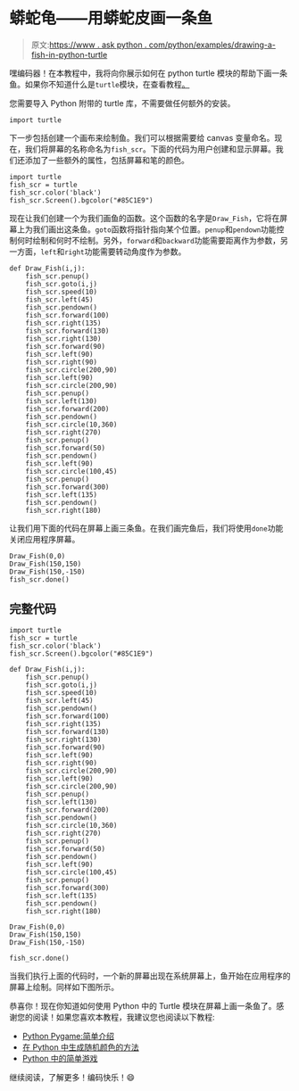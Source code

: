 # 蟒蛇龟——用蟒蛇皮画一条鱼

> 原文:[https://www . ask python . com/python/examples/drawing-a-fish-in-python-turtle](https://www.askpython.com/python/examples/drawing-a-fish-in-python-turtle)

嘿编码器！在本教程中，我将向你展示如何在 python turtle 模块的帮助下画一条鱼。如果你不知道什么是`turtle`模块，在查看教程[。](https://www.askpython.com/python-modules/python-turtle)

您需要导入 Python 附带的 turtle 库，不需要做任何额外的安装。

```
import turtle

```

下一步包括创建一个画布来绘制鱼。我们可以根据需要给 canvas 变量命名。现在，我们将屏幕的名称命名为`fish_scr`。下面的代码为用户创建和显示屏幕。我们还添加了一些额外的属性，包括屏幕和笔的颜色。

```
import turtle
fish_scr = turtle
fish_scr.color('black')
fish_scr.Screen().bgcolor("#85C1E9")

```

现在让我们创建一个为我们画鱼的函数。这个函数的名字是`Draw_Fish`，它将在屏幕上为我们画出这条鱼。`goto`函数将指针指向某个位置。`penup`和`pendown`功能控制何时绘制和何时不绘制。另外，`forward`和`backward`功能需要距离作为参数，另一方面，`left`和`right`功能需要转动角度作为参数。

```
def Draw_Fish(i,j):
    fish_scr.penup()
    fish_scr.goto(i,j)
    fish_scr.speed(10)
    fish_scr.left(45)
    fish_scr.pendown()
    fish_scr.forward(100)
    fish_scr.right(135)
    fish_scr.forward(130)
    fish_scr.right(130)
    fish_scr.forward(90)
    fish_scr.left(90)
    fish_scr.right(90)
    fish_scr.circle(200,90)
    fish_scr.left(90)
    fish_scr.circle(200,90)
    fish_scr.penup()
    fish_scr.left(130)
    fish_scr.forward(200)
    fish_scr.pendown()
    fish_scr.circle(10,360)
    fish_scr.right(270)
    fish_scr.penup()
    fish_scr.forward(50)
    fish_scr.pendown()
    fish_scr.left(90)
    fish_scr.circle(100,45)
    fish_scr.penup()
    fish_scr.forward(300)
    fish_scr.left(135)
    fish_scr.pendown()
    fish_scr.right(180)

```

让我们用下面的代码在屏幕上画三条鱼。在我们画完鱼后，我们将使用`done`功能关闭应用程序屏幕。

```
Draw_Fish(0,0)
Draw_Fish(150,150)
Draw_Fish(150,-150)
fish_scr.done()

```

## 完整代码

```
import turtle
fish_scr = turtle
fish_scr.color('black')
fish_scr.Screen().bgcolor("#85C1E9")

def Draw_Fish(i,j):
    fish_scr.penup()
    fish_scr.goto(i,j)
    fish_scr.speed(10)
    fish_scr.left(45)
    fish_scr.pendown()
    fish_scr.forward(100)
    fish_scr.right(135)
    fish_scr.forward(130)
    fish_scr.right(130)
    fish_scr.forward(90)
    fish_scr.left(90)
    fish_scr.right(90)
    fish_scr.circle(200,90)
    fish_scr.left(90)
    fish_scr.circle(200,90)
    fish_scr.penup()
    fish_scr.left(130)
    fish_scr.forward(200)
    fish_scr.pendown()
    fish_scr.circle(10,360)
    fish_scr.right(270)
    fish_scr.penup()
    fish_scr.forward(50)
    fish_scr.pendown()
    fish_scr.left(90)
    fish_scr.circle(100,45)
    fish_scr.penup()
    fish_scr.forward(300)
    fish_scr.left(135)
    fish_scr.pendown()
    fish_scr.right(180)

Draw_Fish(0,0)
Draw_Fish(150,150)
Draw_Fish(150,-150)

fish_scr.done()

```

当我们执行上面的代码时，一个新的屏幕出现在系统屏幕上，鱼开始在应用程序的屏幕上绘制。同样如下图所示。

恭喜你！现在你知道如何使用 Python 中的 Turtle 模块在屏幕上画一条鱼了。感谢您的阅读！如果您喜欢本教程，我建议您也阅读以下教程:

*   [Python Pygame:简单介绍](https://www.askpython.com/python-modules/python-pygame)
*   [在 Python 中生成随机颜色的方法](https://www.askpython.com/python/examples/generate-random-colors)
*   [Python 中的简单游戏](https://www.askpython.com/python/examples/easy-games-in-python)

继续阅读，了解更多！编码快乐！😄